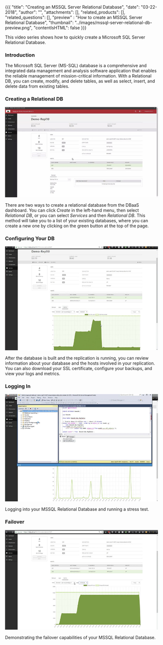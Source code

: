 {{{
  "title": "Creating an MSSQL Server Relational Database",
  "date": "03-22-2018",
  "author": "",
  "attachments": [],
  "related_products": [],
  "related_questions": [],
  "preview" : "How to create an MSSQL Server Relational Database",
  "thumbnail": "../images/mssql-server-relational-db-preview.png",
  "contentIsHTML": false
}}}

This video series shows how to quickly create a Microsoft SQL Server Relational Database.

### Introduction

The Microsoft SQL Server (MS-SQL) database is a comprehensive and integrated data management and analysis software application that enables the reliable management of mission-critical information. With a Relational DB, you can create, modify, and delete tables, as well as select, insert, and delete data from existing tables.

### Creating a Relational DB

[![Creating a Relational DB](../images/mssql-db-part1.jpg)](https://vimeo.com/255618938 "Part 1")

There are two ways to create a relational database from the DBaaS dashboard. You can click *Create* in the left-hand menu, then select *Relational DB*, or you can select *Services* and then *Relational DB*. This method will take you to a list of your existing databases, where you can create a new one by clicking on the green button at the top of the page.

### Configuring Your DB

[![Configuring Your DB](../images/mssql-db-part2.jpg)](https://vimeo.com/255619790 "Part 2")

After the database is built and the replication is running, you can review information about your database and the hosts involved in your replication. You can also download your SSL certificate, configure your backups, and view your logs and metrics.

### Logging In

[![Logging In](../images/mssql-db-part3.jpg)](https://vimeo.com/255620675 "Part 3")

Logging into your MSSQL Relational Database and running a stress test.

### Failover

[![Failover](../images/mssql-db-part4.jpg)](https://vimeo.com/255622847 "Part 4")

Demonstrating the failover capabilities of your MSSQL Relational Database.
